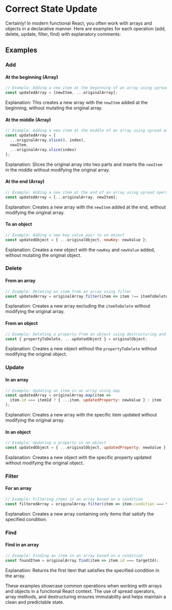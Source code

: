 # Correct State Update

Certainly! In modern functional React, you often work with arrays and objects in a declarative manner. Here are examples for each operation (add, delete, update, filter, find) with explanatory comments:

## Examples

### Add

#### At the beginning (Array)

```jsx
// Example: Adding a new item at the beginning of an array using spread operator
const updatedArray = [newItem, ...originalArray];
```

Explanation: This creates a new array with the `newItem` added at the beginning, without mutating the original array.

#### At the middle (Array)

```jsx
// Example: Adding a new item at the middle of an array using spread and slice
const updatedArray = [
  ...originalArray.slice(0, index), 
  newItem, 
  ...originalArray.slice(index)
];
```

Explanation: Slices the original array into two parts and inserts the `newItem` in the middle without modifying the original array.

#### At the end (Array)

```jsx
// Example: Adding a new item at the end of an array using spread operator
const updatedArray = [...originalArray, newItem];
```

Explanation: Creates a new array with the `newItem` added at the end, without modifying the original array.

#### To an object

```jsx
// Example: Adding a new key-value pair to an object
const updatedObject = { ...originalObject, newKey: newValue };
```

Explanation: Creates a new object with the `newKey` and `newValue` added, without mutating the original object.

### Delete

#### From an array

```jsx
// Example: Deleting an item from an array using filter
const updatedArray = originalArray.filter(item => item !== itemToDelete);
```

Explanation: Creates a new array excluding the `itemToDelete` without modifying the original array.

#### From an object

```jsx
// Example: Deleting a property from an object using destructuring and rest operator
const { propertyToDelete, ...updatedObject } = originalObject;
```

Explanation: Creates a new object without the `propertyToDelete` without modifying the original object.

### Update

#### In an array

```jsx
// Example: Updating an item in an array using map
const updatedArray = originalArray.map(item => 
  item.id === itemId ? { ...item, updatedProperty: newValue } : item
);
```

Explanation: Creates a new array with the specific item updated without modifying the original array.

#### In an object

```jsx
// Example: Updating a property in an object
const updatedObject = { ...originalObject, updatedProperty: newValue };
```

Explanation: Creates a new object with the specific property updated without modifying the original object.

### Filter

#### For an array

```jsx
// Example: Filtering items in an array based on a condition
const filteredArray = originalArray.filter(item => item.condition === true);
```

Explanation: Creates a new array containing only items that satisfy the specified condition.

### Find

#### Find in an array

```jsx
// Example: Finding an item in an array based on a condition
const foundItem = originalArray.find(item => item.id === targetId);
```

Explanation: Returns the first item that satisfies the specified condition in the array.

These examples showcase common operations when working with arrays and objects in a functional React context. The use of spread operators, array methods, and destructuring ensures immutability and helps maintain a clean and predictable state.
